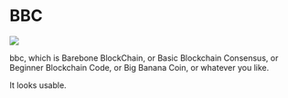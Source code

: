 # BBC

[![](https://tokei.rs/b1/github/SharzyL/bbc?category=code)](https://github.com/SharzyL/bbc)

bbc, which is Barebone BlockChain, or Basic Blockchain Consensus, or Beginner Blockchain Code, or Big Banana Coin, or whatever you like.

It looks usable.
